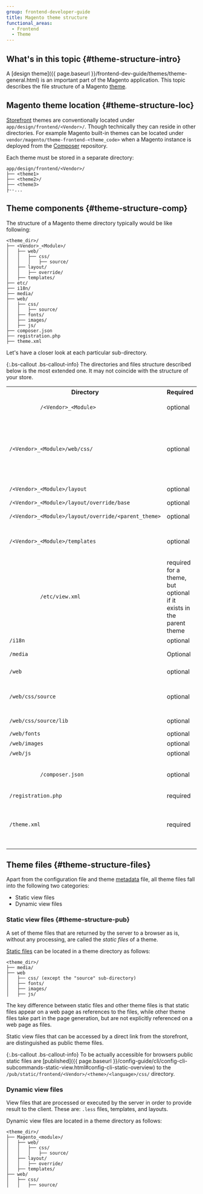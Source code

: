 ```yaml
---
group: frontend-developer-guide
title: Magento theme structure
functional_areas:
  - Frontend
  - Theme
---
```


## What's in this topic {#theme-structure-intro}

A [design theme]({{ page.baseurl }}/frontend-dev-guide/themes/theme-general.html) is an important part of the Magento application. This topic describes the file structure of a Magento [theme](https://glossary.magento.com/theme).

## Magento theme location {#theme-structure-loc}
[Storefront](https://glossary.magento.com/storefront) themes are conventionally located under `app/design/frontend/<Vendor>/`. Though technically they can reside in other directories. For example Magento built-in themes can be located under `vendor/magento/theme-frontend-<theme_code>` when a Magento instance is deployed from the [Composer](https://glossary.magento.com/composer) repository.

Each theme must be stored in a separate directory:

```tree
app/design/frontend/<Vendor>/
├── <theme1>
├── <theme2>/
├── <theme3>
├--...
```

## Theme components {#theme-structure-comp}

The structure of a Magento theme directory typically would be like following:

```tree
<theme_dir>/
├── <Vendor>_<Module>/
│	├── web/
│	│	├── css/
│	│	│	├── source/
│	├── layout/
│	│	├── override/
│	├── templates/
├── etc/
├── i18n/ 
├── media/
├── web/
│	├── css/
│	│	├── source/ 
│	├── fonts/
│	├── images/
│	├── js/
├── composer.json 
├── registration.php 
├── theme.xml 
```

Let's have a closer look at each particular sub-directory.

{:.bs-callout .bs-callout-info}
The directories and files structure described below is the most extended one. It may not coincide with the structure of your store.
  
<table>
  <tbody>
    <tr>
      <th>Directory</th>
      <th colspan="1">Required</th>
      <th>Description</th>
    </tr>
    <tr>
      <td colspan="1">
        <code>
          /&lt;Vendor&gt;_&lt;Module&gt;
        </code>
      </td>
      <td colspan="1">
        optional
      </td>
      <td colspan="1">
          Module-specific styles, layouts, and templates.
      </td>
    </tr>
    <tr>
      <td colspan="1">
        <code>/&lt;Vendor&gt;_&lt;Module&gt;/web/css/</code>
      </td>
      <td colspan="1">
        optional
      </td>
      <td colspan="1">
          Module-specific styles (<code>.css</code> and/or <code>.less</code> files). General styles for the module are in the <code>_module.less</code> file, and styles for widgets are in <code>_widgets.less</code><br/><br/>Ex: [Module_Theme]({{ site.mage2bloburl }}/{{ page.guide_version }}/app/code/Magento/Theme/view/frontend/web/css) or description field should be corrected.
      </td>
    </tr>
    <tr>
      <td colspan="1">
        <code>/&lt;Vendor&gt;_&lt;Module&gt;/layout</code>
      </td>
      <td colspan="1">
        optional
      </td>
      <td colspan="1">
        Layout files which extend the default module or parent theme layouts.
      </td>
    </tr>
    <tr>
      <td colspan="1">
        <code>/&lt;Vendor&gt;_&lt;Module&gt;/layout/override/base</code>
      </td>
      <td colspan="1">
        optional
      </td>
      <td colspan="1">
        Layouts that override the default module layouts.
      </td>
    </tr>
    <tr>
      <td colspan="1">
        <code>/&lt;Vendor&gt;_&lt;Module&gt;/layout/override/&lt;parent_theme&gt;</code>
      </td>
      <td colspan="1">optional</td>
      <td colspan="1">
        Layouts that override the parent theme layouts for the module.
      </td>
    </tr>
    <tr>
      <td colspan="1">
        <code>/&lt;Vendor&gt;_&lt;Module&gt;/templates</code>
      </td>
      <td colspan="1">
        optional
      </td>
      <td colspan="1">
        This directory contains theme templates which override the default module templates or parent theme templates for this module. Custom templates are also stored in this directory.
      </td>
    </tr>
    <tr>
      <td colspan="1">
        <code>
          /etc/view.xml
        </code>
      </td>
      <td colspan="1">required for a theme, but optional if it exists in the parent theme</td>
      <td colspan="1">
        This file contains configuration for all storefront product images and thumbnails.
      </td>
    </tr>
    <tr>
      <td colspan="1">
        <code>/i18n</code>
      </td>
      <td colspan="1">optional</td>
      <td colspan="1">.csv files with translations.</td>
    </tr>
    <tr>
      <td colspan="1">
        <code>/media</code>
      </td>
      <td colspan="1">Optional</td>
      <td colspan="1">
        This directory contains a theme preview (a screenshot of your theme).
      </td>
    </tr>
    <tr>
      <td colspan="1">
        <code>/web</code>
      </td>
      <td colspan="1">
        optional
      </td>
      <td colspan="1">Static files that can be loaded directly from the frontend.</td>
    </tr>
    <tr>
      <td colspan="1">
        <code>/web/css/source</code>
      </td>
      <td colspan="1">
        optional
      </td>
      <td colspan="1">This directory contains theme
        <code>less</code>
         configuration files that invoke mixins for global elements from the Magento UI library, and
        <code>theme.less</code>
         file which overrides the default variables values.
      </td>
    </tr>
    <tr>
      <td colspan="1">
        <code>/web/css/source/lib</code>
      </td>
      <td colspan="1">
        optional
      </td>
      <td colspan="1">
        View files that override the UI library files stored in <code>lib/web/css/source/lib</code>
      </td>
    </tr>
    <tr>
      <td colspan="1">
        <code>/web/fonts</code>
      </td>
      <td colspan="1">
        optional
      </td>
      <td colspan="1">
        Theme fonts.
      </td>
    </tr>
    <tr>
      <td colspan="1">
        <code>/web/images</code>
      </td>
      <td colspan="1">
        optional
      </td>
      <td colspan="1">
        Images that are used in this theme.
      </td>
    </tr>
    <tr>
      <td colspan="1">
        <code>/web/js</code>
      </td>
      <td colspan="1">
        optional
      </td>
      <td colspan="1">
        Theme JavaScript files.
      </td>
    </tr>
    <tr>
      <td colspan="1">
        <code>
          /composer.json
        </code>
      </td>
      <td colspan="1">optional</td>
      <td colspan="1">
        Describes the theme dependencies and some meta-information. Will be here if your theme is a Composer package. The "name" field must be in the format <code>"&lt;vendor-name&gt;/theme-&lt;area&gt;-&lt;theme-name&gt;"</code>.
      </td>
    </tr>
    <tr>
      <td colspan="1">
        <code>/registration.php</code>
      </td>
      <td colspan="1">required</td>
      <td colspan="1">
        Required to register your theme in the system.
      </td>
    </tr>
    <tr>
      <td colspan="1">
        <code>/theme.xml</code>
      </td>
      <td colspan="1">required</td>
      <td colspan="1">
        The file is mandatory as it declares a theme as a system component. It contains the basic meta-information, like the theme name and the parent theme name, if the theme is inherited from an existing theme. The file is used by the Magento system to recognize the theme.
      </td>
    </tr>
  </tbody>
</table>

## Theme files {#theme-structure-files}

Apart from the configuration file and theme [metadata](https://glossary.magento.com/metadata) file, all theme files fall into the following two categories:

* Static view files
* Dynamic view files

### Static view files {#theme-structure-pub}

A set of theme files that are returned by the server to a browser as is, without any processing, are called the *static files* of a theme.

[Static files](https://glossary.magento.com/static-files) can be located in a theme directory as follows:

```tree
<theme_dir>/
├── media/
├── web
│	├── css/ (except the "source" sub-directory)
│	├── fonts/
│	├── images/
│	├── js/
```

The key difference between static files and other theme files is that static files appear on a web page as references to the files, while other theme files take part in the page generation, but are not explicitly referenced on a web page as files.

Static view files that can be accessed by a direct link from the storefront, are distinguished as public theme files.

{:.bs-callout .bs-callout-info}
  To be actually accessible for browsers public static files are [published]({{ page.baseurl }}/config-guide/cli/config-cli-subcommands-static-view.html#config-cli-static-overview) to the `/pub/static/frontend/<Vendor>/<theme>/<language>/css/` directory.

### Dynamic view files

View files that are processed or executed by the server in order to provide result to the client. These are: `.less` files, templates, and layouts.

Dynamic view files are located in a theme directory as follows:

```tree
<theme_dir>/
├── Magento_<module>/ 
│	├── web/
│	│	├── css/
│	│	│	├── source/
│	├── layout/
│	│	├── override/
│	├── templates/
├── web/
│	├── css/
│	│	├── source/
```
